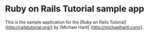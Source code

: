 # Ruby on Rails Tutorial sample app

This is the sample application for the [Ruby on Rails Tutorial]{http://railstutorial.org/} by [Michael Hartl] {http://michaelhartl.com/}.